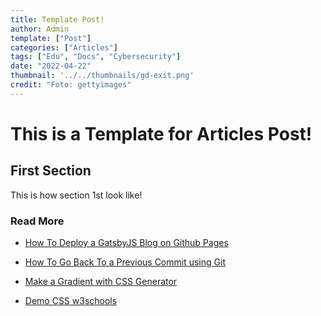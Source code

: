 ```yaml
---
title: Template Post!
author: Admin
template: ["Post"]
categories: ["Articles"]
tags: ["Edu", "Docs", "Cybersecurity"]
date: "2022-04-22"
thumbnail: '../../thumbnails/gd-exit.png'
credit: "Foto: gettyimages"
---
```


# This is a Template for Articles Post!

## First Section

This is how section 1st look like!

### Read More

* [How To Deploy a GatsbyJS Blog on Github Pages](https://jarednielsen.com/deploy-gatsbyjs-github-pages-user/)

* [How To Go Back To a Previous Commit using Git](https://medium.com/swlh/using-git-how-to-go-back-to-a-previous-commit-8579ccc8180f)

* [Make a Gradient with CSS Generator](https://www.css-gradient.com/)

* [Demo CSS w3schools](https://www.w3schools.com/CSSref/playdemo.asp?filename=playcss_accent-color)